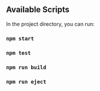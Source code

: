 ## Available Scripts

In the project directory, you can run:

### `npm start`

### `npm test`

### `npm run build`

### `npm run eject`
